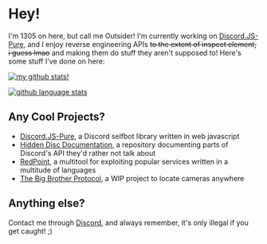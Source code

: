 # Hey!
I'm 1305 on here, but call me Outsider! I'm currently working on [Discord.JS-Pure](https://github.com/13-05/discord.js-pure), and I enjoy reverse engineering APIs ~~to the extent of inspect element, i guess lmao~~ and making them do stuff they aren't supposed to! Here's some stuff I've done on here:

[![my github stats!](https://github-readme-stats.vercel.app/api?username=13-05&show_icons=true&count_private=false&theme=onedark)](https://github.com/13-05)

[![github language stats](https://github-readme-stats.vercel.app/api/top-langs/?username=13-05&langs_count=4&theme=onedark)](https://github.com/13-05)

## Any Cool Projects?
- [Discord.JS-Pure](https://github.com/13-05/discord.js-pure), a Discord selfbot library written in web javascript
- [Hidden Disc Documentation](https://github.com/13-05/hidden-disc-docs), a repository documenting parts of Discord's API they'd rather not talk about
- [RedPoint](https://github.com/13-05/redpoint), a multitool for exploiting popular services written in a multitude of languages
- [The Big Brother Protocol](https://github.com/13-05/big-brother-protocol), a WIP project to locate cameras anywhere

## Anything else?
Contact me through [Discord](https://dsc.bio/outsider1305), and always remember, it's only illegal if you get caught! ;)
